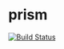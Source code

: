 # prism

[![Build Status](https://travis-ci.org/asura-pro/prism.svg?branch=master)](https://travis-ci.org/asura-pro/prism)
